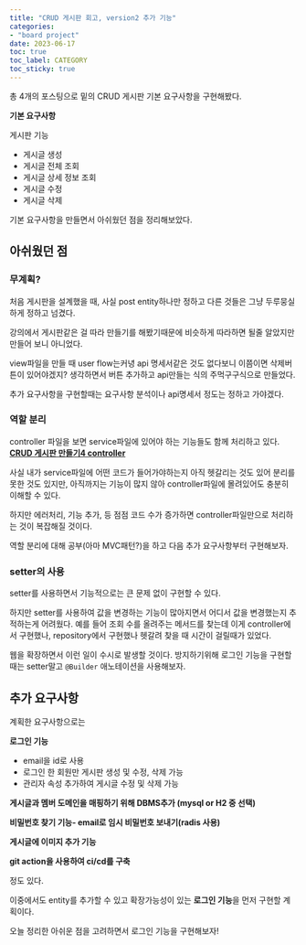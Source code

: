 ```yaml
---
title: "CRUD 게시판 회고, version2 추가 기능"
categories:
- "board project"
date: 2023-06-17
toc: true
toc_label: CATEGORY
toc_sticky: true
---
```



총 4개의 포스팅으로 밑의 CRUD 게시판 기본 요구사항을 구현해봤다.

**기본 요구사항**

게시판 기능

- 게시글 생성
- 게시글 전체 조회
- 게시글 상세 정보 조회
- 게시글 수정
- 게시글 삭제

기본 요구사항을 만들면서 아쉬웠던 점을 정리해보았다.

## 아쉬웠던 점

### 무계획?

처음 게시판을 설계했을 때, 사실 post entity하나만 정하고 다른 것들은 그냥 두루뭉실하게 정하고 넘겼다. 

강의에서 게시판같은 걸 따라 만들기를 해봤기때문에 비슷하게 따라하면 될줄 알았지만 만들어 보니 아니었다.

view파일을 만들 때  user flow는커녕 api 명세서같은 것도 없다보니 이쯤이면 삭제버튼이 있어야겠지? 생각하면서 버튼 추가하고 api만들는 식의 주먹구구식으로 만들었다.

추가 요구사항을 구현할때는 요구사항 분석이나 api명세서 정도는 정하고 가야겠다.

### 역할 분리

controller 파일을 보면 service파일에 있어야 하는 기능들도 함께 처리하고 있다. ****[CRUD 게시판 만들기4 controller](https://hstla.github.io/board%20project/%EA%B2%8C%EC%8B%9C%ED%8C%90-controller/)****

사실 내가 service파일에 어떤 코드가 들어가야하는지 아직 헷갈리는 것도 있어 분리를 못한 것도 있지만, 아직까지는 기능이 많지 않아 controller파일에 몰려있어도 충분히 이해할 수 있다.

하지만 에러처리, 기능 추가, 등 점점 코드 수가 증가하면 controller파일만으로 처리하는 것이 복잡해질 것이다.

역할 분리에 대해 공부(아마 MVC패턴?)을 하고 다음 추가 요구사항부터 구현해보자.

### setter의 사용

setter를 사용하면서 기능적으로는 큰 문제 없이 구현할 수 있다. 

하지만 setter를 사용하여 값을 변경하는 기능이 많아지면서 어디서 값을 변경했는지 추적하는게 어려웠다. 예를 들어 조회 수를 올려주는 메서드를 찾는데 이게 controller에서 구현했나, repository에서 구현했나 헷갈려 찾을 때 시간이 걸릴때가 있었다.

웹을 확장하면서 이런 일이 수시로 발생할 것이다. 방지하기위해 로그인 기능을 구현할 때는 setter말고 `@Builder`  애노테이션을 사용해보자.

## **추가 요구사항**

계획한 요구사항으로는 

**로그인 기능**

- email을 id로 사용
- 로그인 한 회원만 게시판 생성 및 수정, 삭제 가능
- 관리자 속성 추가하여 게시글 수정 및 삭제 가능

**게시글과 멤버 도메인을 매핑하기 위해 DBMS추가 (mysql or H2 중 선택)**

**비밀번호 찾기 기능- email로 임시 비밀번호 보내기(radis 사용)**

**게시글에 이미지 추가 기능** 

**git action을 사용하여 ci/cd를 구축**

정도 있다. 

이중에서도 entity를 추가할 수 있고 확장가능성이 있는 **로그인 기능**을 먼저 구현할 계획이다.

오늘 정리한 아쉬운 점을 고려하면서 로그인 기능을 구현해보자!